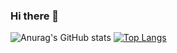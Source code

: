 ### Hi there 👋
![Anurag's GitHub stats](https://github-readme-stats.vercel.app/api?username=Corybyte&show_icons=true)
[![Top Langs](https://github-readme-stats.vercel.app/api/top-langs/?username=Corybyte&layout=compact)](https://github.com/anuraghazra/github-readme-stats)

